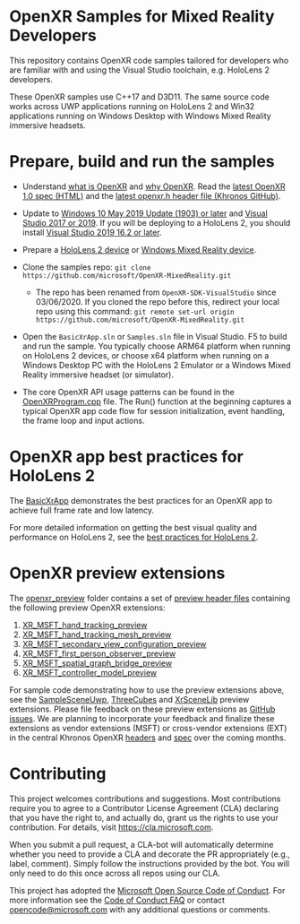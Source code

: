 # OpenXR Samples for Mixed Reality Developers

This repository contains OpenXR code samples tailored for developers who are familiar with and using the Visual Studio toolchain, e.g. HoloLens 2 developers.

These OpenXR samples use C++17 and D3D11. The same source code works across UWP applications running on HoloLens 2 and Win32 applications running on Windows Desktop with Windows Mixed Reality immersive headsets.

# Prepare, build and run the samples

- Understand [what is OpenXR](https://docs.microsoft.com/windows/mixed-reality/openxr#what-is-openxr) and [why OpenXR](https://docs.microsoft.com/windows/mixed-reality/openxr#why-openxr).  Read the [latest OpenXR 1.0 spec (HTML)](https://www.khronos.org/registry/OpenXR/specs/1.0/html/xrspec.html) and the [latest openxr.h header file (Khronos GitHub)](https://github.com/KhronosGroup/OpenXR-SDK/blob/master/include/openxr/openxr.h).

- Update to [Windows 10 May 2019 Update (1903) or later](https://www.microsoft.com/software-download/windows10) and [Visual Studio 2017 or 2019](https://visualstudio.microsoft.com/downloads/).  If you will be deploying to a HoloLens 2, you should install [Visual Studio 2019 16.2 or later](https://visualstudio.microsoft.com/downloads/).

- Prepare a [HoloLens 2 device](https://docs.microsoft.com/windows/mixed-reality/openxr#getting-started-with-openxr-for-hololens-2) or [Windows Mixed Reality device](https://docs.microsoft.com/windows/mixed-reality/openxr#getting-started-with-openxr-for-windows-mixed-reality-headsets).

- Clone the samples repo: `git clone https://github.com/microsoft/OpenXR-MixedReality.git`

    - The repo has been renamed from `OpenXR-SDK-VisualStudio` since 03/06/2020.  If you cloned the repo before this, redirect your local repo using this command:
     `git remote set-url origin https://github.com/microsoft/OpenXR-MixedReality.git`

- Open the `BasicXrApp.sln` or `Samples.sln` file in Visual Studio. F5 to build and run the sample. You typically choose ARM64 platform when running on HoloLens 2 devices, or choose x64 platform when running on a Windows Desktop PC with the HoloLens 2 Emulator or a Windows Mixed Reality immersive headset (or simulator).

- The core OpenXR API usage patterns can be found in the [OpenXRProgram.cpp](https://github.com/microsoft/OpenXR-MixedReality/blob/master/samples/BasicXrApp/OpenXrProgram.cpp) file. The Run() function at the beginning captures a typical OpenXR app code flow for session initialization, event handling, the frame loop and input actions.

# OpenXR app best practices for HoloLens 2

The [BasicXrApp](https://github.com/microsoft/OpenXR-MixedReality/tree/master/samples/BasicXrApp) demonstrates the best practices for an OpenXR app to achieve full frame rate and low latency.

For more detailed information on getting the best visual quality and performance on HoloLens 2, see the [best practices for HoloLens 2](https://aka.ms/openxr-best).

# OpenXR preview extensions

The [openxr_preview](https://github.com/microsoft/OpenXR-MixedReality/tree/master/openxr_preview) folder contains a set of [preview header files](https://github.com/microsoft/OpenXR-MixedReality/tree/master/openxr_preview/include/openxr) containing the following preview OpenXR extensions:

1. [XR_MSFT_hand_tracking_preview](https://microsoft.github.io/OpenXR-MixedReality/openxr_preview/specs/openxr.html#XR_MSFT_hand_tracking_preview)
1. [XR_MSFT_hand_tracking_mesh_preview](https://microsoft.github.io/OpenXR-MixedReality/openxr_preview/specs/openxr.html#XR_MSFT_hand_tracking_mesh_preview)
1. [XR_MSFT_secondary_view_configuration_preview](https://microsoft.github.io/OpenXR-MixedReality/openxr_preview/specs/openxr.html#XR_MSFT_secondary_view_configuration_preview)
1. [XR_MSFT_first_person_observer_preview](https://microsoft.github.io/OpenXR-MixedReality/openxr_preview/specs/openxr.html#XR_MSFT_first_person_observer_preview)
1. [XR_MSFT_spatial_graph_bridge_preview](https://microsoft.github.io/OpenXR-MixedReality/openxr_preview/specs/openxr.html#XR_MSFT_spatial_graph_bridge_preview)
1. [XR_MSFT_controller_model_preview](https://microsoft.github.io/OpenXR-MixedReality/openxr_preview/specs/openxr.html#XR_MSFT_controller_model_preview)

For sample code demonstrating how to use the preview extensions above, see the [SampleSceneUwp](https://github.com/microsoft/OpenXR-MixedReality/tree/master/samples/SampleSceneUwp), [ThreeCubes](https://github.com/microsoft/OpenXR-MixedReality/tree/master/samples/ThreeCubesUwp) and [XrSceneLib](https://github.com/microsoft/OpenXR-MixedReality/tree/master/samples/XrSceneLib) preview extensions.  Please file feedback on these preview extensions as [GitHub issues](https://github.com/microsoft/OpenXR-MixedReality/issues).  We are planning to incorporate your feedback and finalize these extensions as vendor extensions (MSFT) or cross-vendor extensions (EXT) in the central Khronos OpenXR [headers](https://github.com/KhronosGroup/OpenXR-SDK/tree/master/include/openxr) and [spec](https://www.khronos.org/registry/OpenXR/specs/1.0/html/xrspec.html) over the coming months.

# Contributing

This project welcomes contributions and suggestions.  Most contributions require you to agree to a
Contributor License Agreement (CLA) declaring that you have the right to, and actually do, grant us
the rights to use your contribution. For details, visit https://cla.microsoft.com.

When you submit a pull request, a CLA-bot will automatically determine whether you need to provide
a CLA and decorate the PR appropriately (e.g., label, comment). Simply follow the instructions
provided by the bot. You will only need to do this once across all repos using our CLA.

This project has adopted the [Microsoft Open Source Code of Conduct](https://opensource.microsoft.com/codeofconduct/).
For more information see the [Code of Conduct FAQ](https://opensource.microsoft.com/codeofconduct/faq/) or
contact [opencode@microsoft.com](mailto:opencode@microsoft.com) with any additional questions or comments.
